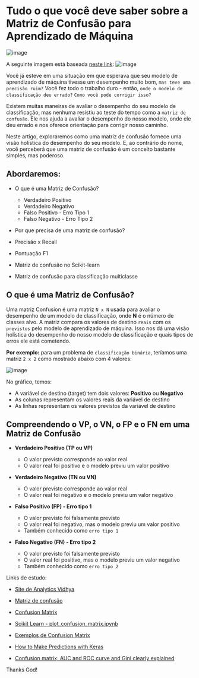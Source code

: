 # Tudo o que você deve saber sobre a Matriz de Confusão para Aprendizado de Máquina


![image](https://user-images.githubusercontent.com/69597971/153123378-ebc97af4-a597-4fe1-a44c-a4c1beb0d9c0.png)

A seguinte imagem está baseada [neste link](https://yassineelkhal.medium.com/confusion-matrix-auc-and-roc-curve-and-gini-clearly-explained-221788618eb2):
![image](https://user-images.githubusercontent.com/69597971/153124088-04567069-88cc-49f2-b48c-6858d5830455.png)


Você já esteve em uma situação em que esperava que seu modelo de aprendizado de máquina tivesse um desempenho muito bom, ``mas teve uma precisão ruim?`` Você fez todo o trabalho duro - então, ``onde o modelo de classificação deu errado?`` ``Como você pode corrigir isso?``

Existem muitas maneiras de avaliar o desempenho do seu modelo de classificação, mas nenhuma resistiu ao teste do tempo como a ``matriz de confusão``. Ele nos ajuda a avaliar o desempenho do nosso modelo, onde ele deu errado e nos oferece orientação para corrigir nosso caminho.

Neste artigo, exploraremos como uma matriz de confusão fornece uma visão holística do desempenho do seu modelo. E, ao contrário do nome, você perceberá que uma matriz de confusão é um conceito bastante simples, mas poderoso.


## Abordaremos:

* O que é uma Matriz de Confusão?
  * Verdadeiro Positivo
  * Verdadeiro Negativo
  * Falso Positivo - Erro Tipo 1
  * Falso Negativo - Erro Tipo 2
  
* Por que precisa de uma matriz de confusão?
* Precisão x Recall
* Pontuação F1
* Matriz de confusão no Scikit-learn
* Matriz de confusão para classificação multiclasse


## O que é uma Matriz de Confusão?

Uma matriz Confusion é uma matriz ``N x N`` usada para avaliar o desempenho de um modelo de classificação, onde **N** é o número de classes alvo. A matriz compara os valores de destino ``reais`` com os ``previstos`` pelo modelo de aprendizado de máquina. Isso nos dá uma visão holística do desempenho do nosso modelo de classificação e quais tipos de erros ele está cometendo.

**Por exemplo:** para um problema de ``classificação binária``, teríamos uma matriz ``2 x 2`` como mostrado abaixo com 4 valores:

![image](https://user-images.githubusercontent.com/69597971/153303752-7cbcff7e-53ae-4f19-aa1d-ffa6db195cc9.png)

No gráfico, temos:
* A variável de destino (target) tem dois valores: **Positivo** ou **Negativo**
* As colunas representam os valores reais da variável de destino
* As linhas representam os valores previstos da variável de destino

## Compreendendo o VP, o VN, o FP e o FN em uma Matriz de Confusão 

* **Verdadeiro Positivo (TP ou VP)** 
  * O valor previsto corresponde ao valor real
  * O valor real foi positivo e o modelo previu um valor positivo

* **Verdadeiro Negativo (TN ou VN)** 
  * O valor previsto corresponde ao valor real
  * O valor real foi negativo e o modelo previu um valor negativo

* **Falso Positivo (FP) - Erro tipo 1**
  * O valor previsto foi falsamente previsto
  * O valor real foi negativo, mas o modelo previu um valor positivo
  * Também conhecido como ``erro tipo 1``

* **Falso Negativo (FN) - Erro tipo 2**
  * O valor previsto foi falsamente previsto
  * O valor real foi positivo, mas o modelo previu um valor negativo
  * Também conhecido como ``erro tipo 2``
































































Links de estudo:

* [Site de Analytics Vidhya](https://www.analyticsvidhya.com/?s=ROC+and+AUC)

* [Matriz de confusão](https://www.analyticsvidhya.com/blog/2020/04/confusion-matrix-machine-learning/)

* [Confusion Matrix](https://www.scikit-yb.org/en/latest/api/classifier/confusion_matrix.html)

* [Scikit Learn - plot_confusion_matrix.ipynb](https://scikit-learn.org/stable/auto_examples/model_selection/plot_confusion_matrix.html)

* [Exemplos de Confusion Matrix](https://scikit-learn.org/stable/modules/generated/sklearn.metrics.confusion_matrix.html)

* [How to Make Predictions with Keras](https://machinelearningmastery.com/how-to-make-classification-and-regression-predictions-for-deep-learning-models-in-keras/)

* [Confusion matrix, AUC and ROC curve and Gini clearly explained](https://yassineelkhal.medium.com/confusion-matrix-auc-and-roc-curve-and-gini-clearly-explained-221788618eb2)



Thanks God!










